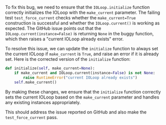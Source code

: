 To fix this bug, we need to ensure that the `IOLoop.initialize` function correctly initializes the IOLoop with the `make_current` parameter. The failing test `test_force_current` checks whether the `make_current=True` construction is successful and whether the `IOLoop.current()` is working as expected. The GitHub issue points out that the `IOLoop.current(instance=False)` is returning `None` in the buggy function, which then raises a "current IOLoop already exists" error.

To resolve this issue, we can update the `initialize` function to always set the current IOLoop if `make_current` is `True`, and raise an error if it is already set. Here is the corrected version of the `initialize` function:

```python
def initialize(self, make_current=None):
    if make_current and IOLoop.current(instance=False) is not None:
        raise RuntimeError("current IOLoop already exists")
    self.make_current()
```

By making these changes, we ensure that the `initialize` function correctly sets the current IOLoop based on the `make_current` parameter and handles any existing instances appropriately.

This should address the issue reported on GitHub and also make the `test_force_current` pass.
